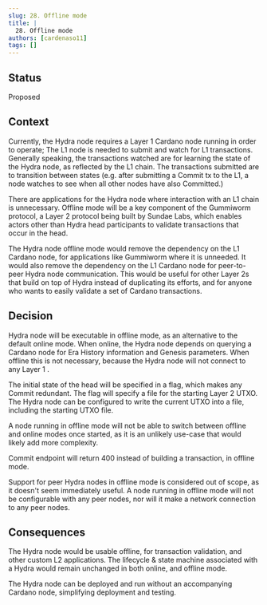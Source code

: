 ```yaml
---
slug: 28. Offline mode
title: |
  28. Offline mode
authors: [cardenaso11]
tags: []
---
```

## Status
Proposed

## Context
Currently, the Hydra node requires a Layer 1 Cardano node running in order to operate; The L1 node is needed to submit and watch for L1 transactions. Generally speaking, the transactions watched are for learning the state of the Hydra node, as reflected by the L1 chain. The transactions submitted are to transition between states (e.g. after submitting a Commit tx to the L1, a node watches to see when all other nodes have also Committed.)

There are applications for the Hydra node where interaction with an L1 chain is unnecessary. Offline mode will be a key component of the Gummiworm protocol, a Layer 2 protocol being built by Sundae Labs, which enables actors other than Hydra head participants to validate transactions that occur in the head.

The Hydra node offline mode would remove the dependency on the L1 Cardano node, for applications like Gummiworm where it is unneeded. It would also remove the dependency on the L1 Cardano node for peer-to-peer Hydra node communication. This would be useful for other Layer 2s that build on top of Hydra instead of duplicating its efforts, and for anyone who wants to easily validate a set of Cardano transactions.
## Decision
Hydra node will be executable in offline mode, as an alternative to the default online mode. When online, the Hydra node depends on querying a Cardano node for Era History information and Genesis parameters. When offline this is not necessary, because the Hydra node will not connect to any Layer 1 .

The initial state of the head will be specified in a flag, which makes any Commit redundant. The flag will specify a file for the starting Layer 2 UTXO. The Hydra node can be configured to write the current UTXO into a file, including the starting UTXO file.

A node running in offline mode will not be able to switch between offline and online modes once started, as it is an unlikely use-case that would likely add more complexity.

Commit endpoint will return 400 instead of building a transaction, in offline mode.

Support for peer Hydra nodes in offline mode is considered out of scope, as it doesn't seem immediately useful. A node running in offline mode will not be configurable with any peer nodes, nor will it make a network connection to any peer nodes.


## Consequences

The Hydra node would be usable offline, for transaction validation, and other custom L2 applications. The lifecycle & state machine associated with a Hydra would remain unchanged in both online, and offline mode.

The Hydra node can be deployed and run without an accompanying Cardano node, simplifying deployment and testing.
